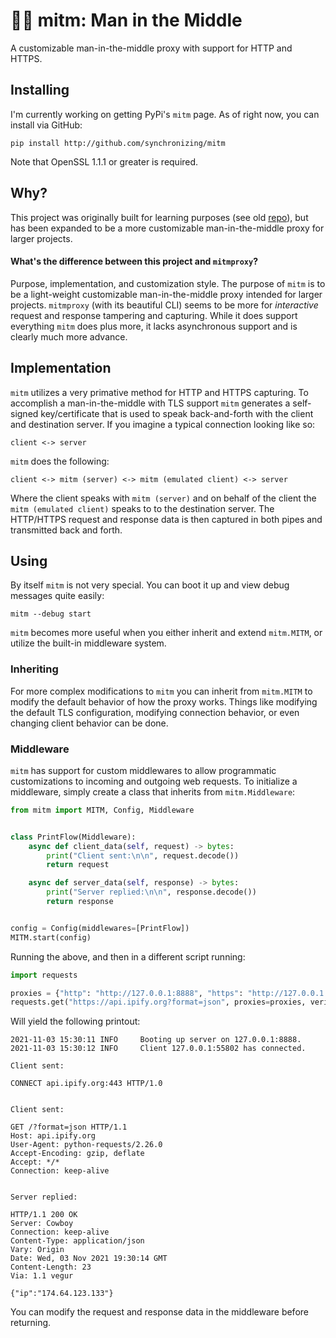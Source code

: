 # 👨‍💻 mitm: Man in the Middle

A customizable man-in-the-middle proxy with support for HTTP and HTTPS.

## Installing

I'm currently working on getting PyPi's `mitm` page. As of right now, you can install via GitHub:

```
pip install http://github.com/synchronizing/mitm
```

Note that OpenSSL 1.1.1 or greater is required.

## Why?

This project was originally built for learning purposes (see old [repo](https://github.com/synchronizing/mitm/tree/d9b3a4932eeab6cba68f84338137c4fd254437a9)), but has been expanded to be a more customizable man-in-the-middle proxy for larger projects.

#### What's the difference between this project and `mitmproxy`?

Purpose, implementation, and customization style. The purpose of `mitm` is to be a light-weight customizable man-in-the-middle proxy intended for larger projects. `mitmproxy` (with its beautiful CLI) seems to be more for _interactive_ request and response tampering and capturing. While it does support everything `mitm` does plus more, it lacks asynchronous support and is clearly much more advance.

## Implementation

`mitm` utilizes a very primative method for HTTP and HTTPS capturing. To accomplish a man-in-the-middle with TLS support `mitm` generates a self-signed key/certificate that is used to speak back-and-forth with the client and destination server. If you imagine a typical connection looking like so:

```
client <-> server
```

`mitm` does the following:

```
client <-> mitm (server) <-> mitm (emulated client) <-> server
```

Where the client speaks with `mitm (server)` and on behalf of the client the `mitm (emulated client)` speaks to to the destination server. The HTTP/HTTPS request and response data is then captured in both pipes and transmitted back and forth.

## Using

By itself `mitm` is not very special. You can boot it up and view debug messages quite easily:

```
mitm --debug start
```

`mitm` becomes more useful when you either inherit and extend `mitm.MITM`, or utilize the built-in middleware system.

### Inheriting

For more complex modifications to `mitm` you can inherit from `mitm.MITM` to modify the default behavior of how the proxy works. Things like modifying the default TLS configuration, modifying connection behavior, or even changing client behavior can be done. 

### Middleware

`mitm` has support for custom middlewares to allow programmatic customizations to incoming and outgoing web requests. To initialize a middleware, simply create a class that inherits from `mitm.Middleware`:

```python
from mitm import MITM, Config, Middleware


class PrintFlow(Middleware):
    async def client_data(self, request) -> bytes:
        print("Client sent:\n\n", request.decode())
        return request

    async def server_data(self, response) -> bytes:
        print("Server replied:\n\n", response.decode())
        return response


config = Config(middlewares=[PrintFlow])
MITM.start(config)
```

Running the above, and then in a different script running:

```python
import requests

proxies = {"http": "http://127.0.0.1:8888", "https": "http://127.0.0.1:8888"}
requests.get("https://api.ipify.org?format=json", proxies=proxies, verify=False)
```

Will yield the following printout:

```
2021-11-03 15:30:11 INFO     Booting up server on 127.0.0.1:8888.
2021-11-03 15:30:12 INFO     Client 127.0.0.1:55802 has connected.

Client sent:

CONNECT api.ipify.org:443 HTTP/1.0


Client sent:

GET /?format=json HTTP/1.1
Host: api.ipify.org
User-Agent: python-requests/2.26.0
Accept-Encoding: gzip, deflate
Accept: */*
Connection: keep-alive


Server replied:

HTTP/1.1 200 OK
Server: Cowboy
Connection: keep-alive
Content-Type: application/json
Vary: Origin
Date: Wed, 03 Nov 2021 19:30:14 GMT
Content-Length: 23
Via: 1.1 vegur

{"ip":"174.64.123.133"}
```

You can modify the request and response data in the middleware before returning.
